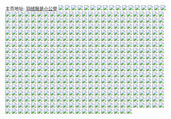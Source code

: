 主页地址: [羽绒服是小公举](https://weibo.com/u/2978172710) 
![](https://wx4.sinaimg.cn/mw2000/b1834f26gy1grx1xa4cjbj20qo0qp0v8.jpg) 
![](https://wx4.sinaimg.cn/mw2000/003fy6LIgy1grx1wby4i5j61400u0dj902.jpg) 
![](https://wx4.sinaimg.cn/mw2000/b1834f26gy1grx232pc2fj21400u0q7b.jpg) 
![](https://wx4.sinaimg.cn/mw2000/b1834f26gy1grx22qc4zhj20qo0qomze.jpg) 
![](https://wx4.sinaimg.cn/mw2000/b1834f26gy1grx20v9o7oj20m20zoti3.jpg) 
![](https://wx4.sinaimg.cn/mw2000/b1834f26gy1grx23bm3hsj20qo0jwae3.jpg) 
![](https://wx4.sinaimg.cn/mw2000/b1834f26ly1grqcn7s0bxj21930u0ti1.jpg) 
![](https://wx4.sinaimg.cn/mw2000/b1834f26ly1grqcmpn5dej20u0140n17.jpg) 
![](https://wx4.sinaimg.cn/mw2000/b1834f26ly1grqcmr52b0j21w02iohdv.jpg) 
![](https://wx4.sinaimg.cn/mw2000/b1834f26ly1grqcnn1ns6j218z0u0dlv.jpg) 
![](https://wx4.sinaimg.cn/mw2000/b1834f26ly1grohhqnj4kj22tc236e85.jpg) 
![](https://wx4.sinaimg.cn/mw2000/b1834f26ly1grohhu6n9bj22ru1wonph.jpg) 
![](https://wx4.sinaimg.cn/mw2000/b1834f26ly1grohhntpp5j220m20m4qr.jpg) 
![](https://wx4.sinaimg.cn/mw2000/b1834f26ly1grohhlfclqj22tc2tcqv7.jpg) 
![](https://wx4.sinaimg.cn/mw2000/b1834f26gy1gri6net6cxj22tc21anph.jpg) 
![](https://wx4.sinaimg.cn/mw2000/b1834f26gy1gri6n53bioj22p11ske86.jpg) 
![](https://wx4.sinaimg.cn/mw2000/b1834f26ly1gr7dhxyvqfj22tc1zsb2c.jpg) 
![](https://wx4.sinaimg.cn/mw2000/b1834f26ly1gr7di0yj90j20qo0k0myq.jpg) 
![](https://wx4.sinaimg.cn/mw2000/b1834f26ly1gr7di06c8cj22tc240u10.jpg) 
![](https://wx4.sinaimg.cn/mw2000/b1834f26ly1gr7di2sr0qj22tc21au11.jpg) 
![](https://wx4.sinaimg.cn/mw2000/b1834f26ly1gr7di9hiavj22tc22ib2g.jpg) 
![](https://wx4.sinaimg.cn/mw2000/b1834f26ly1gr7di5o4ujj22tc2407wn.jpg) 
![](https://wx4.sinaimg.cn/mw2000/b1834f26ly1gr0i02zx5jj22402tc7wi.jpg) 
![](https://wx4.sinaimg.cn/mw2000/b1834f26ly1gr0i03qmzaj20qo0qo40z.jpg) 
![](https://wx4.sinaimg.cn/mw2000/b1834f26ly1gqo47tvq8hj20u0140n2i.jpg) 
![](https://wx4.sinaimg.cn/mw2000/b1834f26ly1gqo47obah3j20u0140wk9.jpg) 
![](https://wx4.sinaimg.cn/mw2000/b1834f26ly1gqo47ok2cqj20qo0jzdia.jpg) 
![](https://wx4.sinaimg.cn/mw2000/b1834f26ly1gqln8movvwj20u00u00zn.jpg) 
![](https://wx4.sinaimg.cn/mw2000/b1834f26ly1gqicj9h8bmj21w02ionpf.jpg) 
![](https://wx4.sinaimg.cn/mw2000/b1834f26ly1gqicjns31zj22tc1vknph.jpg) 
![](https://wx4.sinaimg.cn/mw2000/b1834f26ly1gqicjdo9blj21w02iokjn.jpg) 
![](https://wx4.sinaimg.cn/mw2000/b1834f26ly1gqicjkd39gj22tc1zyhdy.jpg) 
![](https://wx4.sinaimg.cn/mw2000/b1834f26ly1gqick16y7zj22tc1vkx6t.jpg) 
![](https://wx4.sinaimg.cn/mw2000/b1834f26ly1gqicjwn47xj22tc21n4qt.jpg) 
![](https://wx4.sinaimg.cn/mw2000/b1834f26ly1gqicn11h7ij22tc1znx6u.jpg) 
![](https://wx4.sinaimg.cn/mw2000/b1834f26ly1gqicmlein4j21w02ioe83.jpg) 
![](https://wx4.sinaimg.cn/mw2000/b1834f26ly1gqicjblkzgj22r91u1qv7.jpg) 
![](https://wx4.sinaimg.cn/mw2000/b1834f26ly1gqcn0xd1adj22m81qvkjo.jpg) 
![](https://wx4.sinaimg.cn/mw2000/b1834f26ly1gqcn0u4r9uj223z2601ky.jpg) 
![](https://wx4.sinaimg.cn/mw2000/b1834f26ly1gq7ndskihmj22402nfnpi.jpg) 
![](https://wx4.sinaimg.cn/mw2000/b1834f26ly1gq7ne0c7xfj22mi1upkjp.jpg) 
![](https://wx4.sinaimg.cn/mw2000/b1834f26ly1gq7ndw6n93j22tc1vkx6r.jpg) 
![](https://wx4.sinaimg.cn/mw2000/b1834f26ly1gq7ndxtdx6j22401eo7wi.jpg) 
![](https://wx4.sinaimg.cn/mw2000/b1834f26ly1gq5myonl14j20jg0jgwjl.jpg) 
![](https://wx4.sinaimg.cn/mw2000/b1834f26ly1gpvt1ro9f8j20dw0dwta7.jpg) 
![](https://wx4.sinaimg.cn/mw2000/b1834f26ly1gpo3e7egopj20u00u0tgm.jpg) 
![](https://wx4.sinaimg.cn/mw2000/b1834f26ly1gpn0642spcj21zx1bzu0x.jpg) 
![](https://wx4.sinaimg.cn/mw2000/b1834f26ly1gpn2lk68eij22n51r8kjo.jpg) 
![](https://wx4.sinaimg.cn/mw2000/b1834f26ly1gpn067klvwj22401eonpd.jpg) 
![](https://wx4.sinaimg.cn/mw2000/b1834f26ly1gpn2lpj5ufj22tc240x6r.jpg) 
![](https://wx4.sinaimg.cn/mw2000/b1834f26ly1gpn2ltkhp0j22tc2401l1.jpg) 
![](https://wx4.sinaimg.cn/mw2000/b1834f26ly1gpn06bj2tlj22nj1rmx6r.jpg) 
![](https://wx4.sinaimg.cn/mw2000/b1834f26ly1gpn2lx05qmj22ni1rme84.jpg) 
![](https://wx4.sinaimg.cn/mw2000/b1834f26ly1gpn06gy0ffj22tc1vk7wk.jpg) 
![](https://wx4.sinaimg.cn/mw2000/b1834f26ly1gpn2lzuqo2j21uq1up7wi.jpg) 
![](https://wx4.sinaimg.cn/mw2000/b1834f26ly1gpn07tq6r0j22tc1vkb2b.jpg) 
![](https://wx4.sinaimg.cn/mw2000/b1834f26ly1gpn2m4if96j221f1zxkjo.jpg) 
![](https://wx4.sinaimg.cn/mw2000/b1834f26ly1gpn2m9doh7j22hw1nvu0x.jpg) 
![](https://wx4.sinaimg.cn/mw2000/b1834f26ly1gpeux18agaj23y82yo7wo.jpg) 
![](https://wx4.sinaimg.cn/mw2000/b1834f26ly1gpdqsyhs2kj22tc1vk7wk.jpg) 
![](https://wx4.sinaimg.cn/mw2000/b1834f26ly1gpdqsqm3goj22402lou13.jpg) 
![](https://wx4.sinaimg.cn/mw2000/b1834f26ly1gpdqu5h6qxj22tc1xce83.jpg) 
![](https://wx4.sinaimg.cn/mw2000/b1834f26ly1gpcj0fyclrj22p11or7wk.jpg) 
![](https://wx4.sinaimg.cn/mw2000/b1834f26ly1gpcj0m7vzpj22tc240u16.jpg) 
![](https://wx4.sinaimg.cn/mw2000/b1834f26ly1gpcj0dv3nuj22tc1vku13.jpg) 
![](https://wx4.sinaimg.cn/mw2000/b1834f26ly1gpcj09nz6oj20u00xgap0.jpg) 
![](https://wx4.sinaimg.cn/mw2000/b1834f26ly1gpcj02oenjj22tc1u6npf.jpg) 
![](https://wx4.sinaimg.cn/mw2000/b1834f26ly1gpcj09zouvj20u00xo7hk.jpg) 
![](https://wx4.sinaimg.cn/mw2000/b1834f26ly1gpcj00xuomj2240240qv5.jpg) 
![](https://wx4.sinaimg.cn/mw2000/b1834f26ly1gpcj04e4zfj22h71erhdu.jpg) 
![](https://wx4.sinaimg.cn/mw2000/b1834f26ly1gpcj08hrk6j22tc22kx6u.jpg) 
![](https://wx4.sinaimg.cn/mw2000/b1834f26ly1gp45y7c5ugj21xy2i07wj.jpg) 
![](https://wx4.sinaimg.cn/mw2000/b1834f26ly1gp3h04114mj20u018tn7t.jpg) 
![](https://wx4.sinaimg.cn/mw2000/b1834f26ly1gp3h04cdwcj20u01atwvu.jpg) 
![](https://wx4.sinaimg.cn/mw2000/b1834f26ly1gp3h02smirj223q2eu4qu.jpg) 
![](https://wx4.sinaimg.cn/mw2000/b1834f26ly1gp3h03poorj2240240e81.jpg) 
![](https://wx4.sinaimg.cn/mw2000/b1834f26ly1goyo9qfypyj20u00u27np.jpg) 
![](https://wx4.sinaimg.cn/mw2000/b1834f26ly1goyo9rjfi8j20u013faq3.jpg) 
![](https://wx4.sinaimg.cn/mw2000/b1834f26ly1goyob5vkaoj22tc2404qr.jpg) 
![](https://wx4.sinaimg.cn/mw2000/b1834f26ly1goyob0dfxpj22tc22b7wm.jpg) 
![](https://wx4.sinaimg.cn/mw2000/b1834f26ly1goyob28o1jj20u0140e79.jpg) 
![](https://wx4.sinaimg.cn/mw2000/b1834f26ly1goyo9w40n8j22mp2csb2c.jpg) 
![](https://wx4.sinaimg.cn/mw2000/b1834f26ly1goxpdyncp4j21ux1ar12y.jpg) 
![](https://wx4.sinaimg.cn/mw2000/b1834f26ly1gox1t5m193j218r0u0h2v.jpg) 
![](https://wx4.sinaimg.cn/mw2000/b1834f26ly1goruv5t5n7j20j60jfjwd.jpg) 
![](https://wx4.sinaimg.cn/mw2000/b1834f26ly1gorttqhkq0j22tc1vkhdx.jpg) 
![](https://wx4.sinaimg.cn/mw2000/b1834f26ly1gorttw3holj20u0140txw.jpg) 
![](https://wx4.sinaimg.cn/mw2000/b1834f26ly1gorttnet9yj223z2vrnpg.jpg) 
![](https://wx4.sinaimg.cn/mw2000/b1834f26ly1gorttsjebej21oh2iqhdu.jpg) 
![](https://wx4.sinaimg.cn/mw2000/b1834f26ly1gorttud4quj22j71ote81.jpg) 
![](https://wx4.sinaimg.cn/mw2000/b1834f26ly1gortttdzq7j21y31y3u0x.jpg) 
![](https://wx4.sinaimg.cn/mw2000/b1834f26ly1gorttxekqpj20u00u0qlq.jpg) 
![](https://wx4.sinaimg.cn/mw2000/b1834f26ly1gorttvj85hj21yy27ne82.jpg) 
![](https://wx4.sinaimg.cn/mw2000/b1834f26ly1gorttwkzbej20u01401j6.jpg) 
![](https://wx4.sinaimg.cn/mw2000/b1834f26ly1gortymvqf0j21xo1xonpe.jpg) 
![](https://wx4.sinaimg.cn/mw2000/b1834f26ly1gortypj70zj22nj1rmnpg.jpg) 
![](https://wx4.sinaimg.cn/mw2000/b1834f26ly1gortyq6vq2j20u0140x59.jpg) 
![](https://wx4.sinaimg.cn/mw2000/b1834f26ly1gojrn1l2t6j21yx1tlkjm.jpg) 
![](https://wx4.sinaimg.cn/mw2000/b1834f26ly1gojrn32iz4j20u01401kx.jpg) 
![](https://wx4.sinaimg.cn/mw2000/b1834f26ly1gojrm5rfb4j22tc209npg.jpg) 
![](https://wx4.sinaimg.cn/mw2000/b1834f26ly1gojrmnkfhaj223z2upu0y.jpg) 
![](https://wx4.sinaimg.cn/mw2000/b1834f26ly1gojrmsnp2xj20u00vq4iu.jpg) 
![](https://wx4.sinaimg.cn/mw2000/b1834f26ly1gojrn8wt7hj22401ywe82.jpg) 
![](https://wx4.sinaimg.cn/mw2000/b1834f26ly1gohi3xmgvxj22tc1vkkjn.jpg) 
![](https://wx4.sinaimg.cn/mw2000/b1834f26ly1gohi40q30nj22tc240e85.jpg) 
![](https://wx4.sinaimg.cn/mw2000/b1834f26ly1gohi588iw0j21901o0e82.jpg) 
![](https://wx4.sinaimg.cn/mw2000/b1834f26ly1gohi43w86hj22c02c0u10.jpg) 
![](https://wx4.sinaimg.cn/mw2000/b1834f26ly1gohi453mi0j224018c4qq.jpg) 
![](https://wx4.sinaimg.cn/mw2000/b1834f26ly1gohi7vtzcdj20j60j6mz5.jpg) 
![](https://wx4.sinaimg.cn/mw2000/b1834f26ly1gocplccuqej218m0tr1kx.jpg) 
![](https://wx4.sinaimg.cn/mw2000/b1834f26ly1gocpl6gaybj21w21w2hdu.jpg) 
![](https://wx4.sinaimg.cn/mw2000/b1834f26ly1gocplagf37j22iq1w11l1.jpg) 
![](https://wx4.sinaimg.cn/mw2000/b1834f26ly1gocpl83jbqj21cy1cykjl.jpg) 
![](https://wx4.sinaimg.cn/mw2000/b1834f26ly1gocplcsj9jj20tz0lc4l0.jpg) 
![](https://wx4.sinaimg.cn/mw2000/b1834f26ly1gocpl70cq6j20u00u04lh.jpg) 
![](https://wx4.sinaimg.cn/mw2000/b1834f26ly1gocpl6skb0j20u00u07ld.jpg) 
![](https://wx4.sinaimg.cn/mw2000/b1834f26ly1gocpl94jj5j21w22iqu0y.jpg) 
![](https://wx4.sinaimg.cn/mw2000/b1834f26ly1gocpmjculmj21w21z8kjm.jpg) 
![](https://wx4.sinaimg.cn/mw2000/b1834f26ly1go739oryx4j21920u14qp.jpg) 
![](https://wx4.sinaimg.cn/mw2000/b1834f26ly1go739peqh5j21eo0xsnpd.jpg) 
![](https://wx4.sinaimg.cn/mw2000/b1834f26ly1go739qaokoj21201eou0x.jpg) 
![](https://wx4.sinaimg.cn/mw2000/b1834f26ly1go739r0hikj20u01404qp.jpg) 
![](https://wx4.sinaimg.cn/mw2000/b1834f26ly1go739s082wj20u01401kx.jpg) 
![](https://wx4.sinaimg.cn/mw2000/b1834f26ly1go739rh9l2j20u01407vw.jpg) 
![](https://wx4.sinaimg.cn/mw2000/b1834f26ly1go3jkgcc7lj20j60araax.jpg) 
![](https://wx4.sinaimg.cn/mw2000/b1834f26ly1go38222kwzj20u01401c8.jpg) 
![](https://wx4.sinaimg.cn/mw2000/b1834f26ly1go38242b30j20j60j1q4z.jpg) 
![](https://wx4.sinaimg.cn/mw2000/b1834f26ly1go3823jmztj21w02ioe83.jpg) 
![](https://wx4.sinaimg.cn/mw2000/b1834f26ly1go044lgsh3j21e10u0hdt.jpg) 
![](https://wx4.sinaimg.cn/mw2000/b1834f26ly1gnzv6j73ndj20c00d574m.jpg) 
![](https://wx4.sinaimg.cn/mw2000/b1834f26ly1gnve4n79pmj212012u7wh.jpg) 
![](https://wx4.sinaimg.cn/mw2000/b1834f26ly1gnve4nz3hej21eo120npe.jpg) 
![](https://wx4.sinaimg.cn/mw2000/b1834f26ly1gnve4mnawsj21eo0xsb29.jpg) 
![](https://wx4.sinaimg.cn/mw2000/b1834f26ly1gnve4pywomj20u01404qp.jpg) 
![](https://wx4.sinaimg.cn/mw2000/b1834f26ly1gnve4opdbwj20u00u04ne.jpg) 
![](https://wx4.sinaimg.cn/mw2000/b1834f26ly1gnve4peen0j20u01401kx.jpg) 
![](https://wx4.sinaimg.cn/mw2000/b1834f26ly1gntpdho9lpj20tz0jtag4.jpg) 
![](https://wx4.sinaimg.cn/mw2000/b1834f26ly1gntpdjdd1vj20tz0vlwqc.jpg) 
![](https://wx4.sinaimg.cn/mw2000/b1834f26ly1gnt6ag3e0gj215o1jkhdt.jpg) 
![](https://wx4.sinaimg.cn/mw2000/b1834f26ly1gnt6atpqjkj2120149e6i.jpg) 
![](https://wx4.sinaimg.cn/mw2000/b1834f26ly1gnt6avsgvaj2120120wv4.jpg) 
![](https://wx4.sinaimg.cn/mw2000/b1834f26ly1gnt6b0hm6nj21hc1hjb2a.jpg) 
![](https://wx4.sinaimg.cn/mw2000/b1834f26ly1gnt6b2fw4vj212010v4qp.jpg) 
![](https://wx4.sinaimg.cn/mw2000/b1834f26ly1gnt6b45ud0j20zp14me81.jpg) 
![](https://wx4.sinaimg.cn/mw2000/b1834f26ly1gnqy9a427vj21eo0xs1kx.jpg) 
![](https://wx4.sinaimg.cn/mw2000/b1834f26ly1gnqy9b7t8qj21eo10iqv5.jpg) 
![](https://wx4.sinaimg.cn/mw2000/b1834f26gy1gnpmg2urbvj20q208v76m.jpg) 
![](https://wx4.sinaimg.cn/mw2000/b1834f26gy1gno64lf9esj21201201kx.jpg) 
![](https://wx4.sinaimg.cn/mw2000/b1834f26gy1gnjdry8u05j20j60j63zf.jpg) 
![](https://wx4.sinaimg.cn/mw2000/b1834f26ly1gnbv9pqoppj20ky0q613u.jpg) 
![](https://wx4.sinaimg.cn/mw2000/b1834f26ly1gn89u95lwhj21w223y7wl.jpg) 
![](https://wx4.sinaimg.cn/mw2000/b1834f26ly1gn89udit7yj22032iqu10.jpg) 
![](https://wx4.sinaimg.cn/mw2000/b1834f26ly1gn89umluenj20tz0jpkjl.jpg) 
![](https://wx4.sinaimg.cn/mw2000/b1834f26ly1gn89uhffbqj21w21w2qv7.jpg) 
![](https://wx4.sinaimg.cn/mw2000/b1834f26ly1gn7wjueqooj21w229o1kz.jpg) 
![](https://wx4.sinaimg.cn/mw2000/b1834f26ly1gmxt14zykoj22iq1ohnpf.jpg) 
![](https://wx4.sinaimg.cn/mw2000/b1834f26ly1gmy2c7juotj22cu2cu7wk.jpg) 
![](https://wx4.sinaimg.cn/mw2000/b1834f26ly1gmy2cfr54xj21w21f2b2a.jpg) 
![](https://wx4.sinaimg.cn/mw2000/b1834f26ly1gmpsmuhraij20q103un1l.jpg) 
![](https://wx4.sinaimg.cn/mw2000/b1834f26ly1gmpsn8e8hmj20j60i5gm4.jpg) 
![](https://wx4.sinaimg.cn/mw2000/b1834f26ly1gmpoeadsnrj22iq1va4qt.jpg) 
![](https://wx4.sinaimg.cn/mw2000/b1834f26ly1gmpoebdswbj20u0140wtn.jpg) 
![](https://wx4.sinaimg.cn/mw2000/b1834f26ly1gmpoebpsb2j20dw0dwt9b.jpg) 
![](https://wx4.sinaimg.cn/mw2000/b1834f26ly1gmorlo02pgj20u00soadr.jpg) 
![](https://wx4.sinaimg.cn/mw2000/b1834f26ly1gmiufljb1xj20j60j0gml.jpg) 
![](https://wx4.sinaimg.cn/mw2000/b1834f26ly1gmhvpe0tofj20j60hw3yu.jpg) 
![](https://wx4.sinaimg.cn/mw2000/b1834f26ly1gmev77m8xpj20j60j6q4x.jpg) 
![](https://wx4.sinaimg.cn/mw2000/b1834f26ly1gm9nw294k7j22551ffx6p.jpg) 
![](https://wx4.sinaimg.cn/mw2000/b1834f26ly1gm9nx22swaj22iq1ushdx.jpg) 
![](https://wx4.sinaimg.cn/mw2000/b1834f26ly1gm9nxjasy0j22tc240u10.jpg) 
![](https://wx4.sinaimg.cn/mw2000/b1834f26ly1gm9nxnf1sij21ro16hqv5.jpg) 
![](https://wx4.sinaimg.cn/mw2000/b1834f26ly1gm9nxo4trrj20ul0u0jvk.jpg) 
![](https://wx4.sinaimg.cn/mw2000/b1834f26ly1gm9nxqiy8mj216o1314qp.jpg) 
![](https://wx4.sinaimg.cn/mw2000/b1834f26gy1gm5xse938wj22io1ogb2b.jpg) 
![](https://wx4.sinaimg.cn/mw2000/b1834f26gy1gm5xs730z8j22io1vo4qt.jpg) 
![](https://wx4.sinaimg.cn/mw2000/b1834f26gy1gm5xsc14ehj22io1ogb2c.jpg) 
![](https://wx4.sinaimg.cn/mw2000/b1834f26gy1gm5xs9ksq5j22io1ogqv8.jpg) 
![](https://wx4.sinaimg.cn/mw2000/b1834f26gy1gm5xs23ynwj22db1kr4qr.jpg) 
![](https://wx4.sinaimg.cn/mw2000/b1834f26gy1gm5xs4brrrj22io1tt7wi.jpg) 
![](https://wx4.sinaimg.cn/mw2000/b1834f26gy1gm1jank40mj22io1su7wk.jpg) 
![](https://wx4.sinaimg.cn/mw2000/b1834f26gy1gm1jaysa6bj22ca1k2kjn.jpg) 
![](https://wx4.sinaimg.cn/mw2000/b1834f26gy1gm1jauvtg0j22io1ogqv6.jpg) 
![](https://wx4.sinaimg.cn/mw2000/b1834f26gy1gm1javz6msj20u00u07rq.jpg) 
![](https://wx4.sinaimg.cn/mw2000/b1834f26gy1gm1jaqsmefj22io1tze84.jpg) 
![](https://wx4.sinaimg.cn/mw2000/b1834f26gy1gm1jarvu5oj20u00u0auq.jpg) 
![](https://wx4.sinaimg.cn/mw2000/b1834f26gy1glur6gzw9hj20u00u0e0i.jpg) 
![](https://wx4.sinaimg.cn/mw2000/b1834f26gy1glur8pn7baj22io1og4qu.jpg) 
![](https://wx4.sinaimg.cn/mw2000/b1834f26gy1glur6cqk6kj20u00u07q6.jpg) 
![](https://wx4.sinaimg.cn/mw2000/b1834f26gy1glurab3lwij22io1ogkjo.jpg) 
![](https://wx4.sinaimg.cn/mw2000/b1834f26gy1glur6kjwqpj20u00u0dy2.jpg) 
![](https://wx4.sinaimg.cn/mw2000/b1834f26gy1gluram1935j22io1ogx6r.jpg) 
![](https://wx4.sinaimg.cn/mw2000/b1834f26gy1gluranhakxj20u00u0anz.jpg) 
![](https://wx4.sinaimg.cn/mw2000/b1834f26gy1glurazdq9fj21w01w0kjo.jpg) 
![](https://wx4.sinaimg.cn/mw2000/b1834f26gy1glurdag0esj20u00u0kbt.jpg) 
![](https://wx4.sinaimg.cn/mw2000/b1834f26gy1glthvpjk16j22io1oghdy.jpg) 
![](https://wx4.sinaimg.cn/mw2000/b1834f26gy1glthvrviogj22io1og1l0.jpg) 
![](https://wx4.sinaimg.cn/mw2000/b1834f26gy1glthw6ocfpj22io1og1l1.jpg) 
![](https://wx4.sinaimg.cn/mw2000/b1834f26gy1glthvw8crsj22io1ufx6r.jpg) 
![](https://wx4.sinaimg.cn/mw2000/b1834f26gy1glthvu693xj22io1og1l1.jpg) 
![](https://wx4.sinaimg.cn/mw2000/b1834f26gy1glthw0wit9j22io1ogx6s.jpg) 
![](https://wx4.sinaimg.cn/mw2000/b1834f26gy1gltgfrm74rj22io1ogqv7.jpg) 
![](https://wx4.sinaimg.cn/mw2000/b1834f26gy1gltgfzlwsgj22io1ogb2d.jpg) 
![](https://wx4.sinaimg.cn/mw2000/b1834f26gy1gltggc8p0lj22io1snu10.jpg) 
![](https://wx4.sinaimg.cn/mw2000/b1834f26gy1gltgg2c460j21nm2iou0z.jpg) 
![](https://wx4.sinaimg.cn/mw2000/b1834f26gy1gltgft71etj216i1kob29.jpg) 
![](https://wx4.sinaimg.cn/mw2000/b1834f26gy1gltggeambfj21og2io7wi.jpg) 
![](https://wx4.sinaimg.cn/mw2000/b1834f26gy1gltgfvwykdj22io1ogqv7.jpg) 
![](https://wx4.sinaimg.cn/mw2000/b1834f26gy1gltgg5rihnj22io2iou11.jpg) 
![](https://wx4.sinaimg.cn/mw2000/b1834f26gy1gltgg9369wj21w0240u0z.jpg) 
![](https://wx4.sinaimg.cn/mw2000/b1834f26ly1gloh69idnwj20tj0r87v0.jpg) 
![](https://wx4.sinaimg.cn/mw2000/b1834f26gy1glog96i7naj22io1qqqv8.jpg) 
![](https://wx4.sinaimg.cn/mw2000/b1834f26gy1glog8sam3ij21w01w0b2a.jpg) 
![](https://wx4.sinaimg.cn/mw2000/b1834f26gy1glog8yjdj3j22io1ogkjo.jpg) 
![](https://wx4.sinaimg.cn/mw2000/b1834f26gy1glog99wyu7j21w01w0kjm.jpg) 
![](https://wx4.sinaimg.cn/mw2000/b1834f26gy1glog8q4kruj20u00u0h7j.jpg) 
![](https://wx4.sinaimg.cn/mw2000/b1834f26gy1glog9f07u8j22io1oge84.jpg) 
![](https://wx4.sinaimg.cn/mw2000/b1834f26gy1glljcrv6xmj21w02e37wj.jpg) 
![](https://wx4.sinaimg.cn/mw2000/b1834f26gy1glljdittz3j22io1ogx6s.jpg) 
![](https://wx4.sinaimg.cn/mw2000/b1834f26gy1glljcikikij21w01w0kjm.jpg) 
![](https://wx4.sinaimg.cn/mw2000/b1834f26gy1glljbo544vj21w01w01l0.jpg) 
![](https://wx4.sinaimg.cn/mw2000/b1834f26gy1glljc1m0maj22io1ogqv8.jpg) 
![](https://wx4.sinaimg.cn/mw2000/b1834f26gy1glljdw6y5lj22io1og1l1.jpg) 
![](https://wx4.sinaimg.cn/mw2000/b1834f26gy1glljd6db4gj22io1ogb2d.jpg) 
![](https://wx4.sinaimg.cn/mw2000/b1834f26gy1glljbbq5t4j22io2ionpf.jpg) 
![](https://wx4.sinaimg.cn/mw2000/b1834f26gy1glljccdjorj22bz1jwb2c.jpg) 
![](https://wx4.sinaimg.cn/mw2000/b1834f26ly1glk5x2hp4oj21w01w0u0y.jpg) 
![](https://wx4.sinaimg.cn/mw2000/b1834f26ly1glk5xj2w19j21fo25ix56.jpg) 
![](https://wx4.sinaimg.cn/mw2000/b1834f26ly1glk5xfmv82j22io1ognpg.jpg) 
![](https://wx4.sinaimg.cn/mw2000/b1834f26ly1glk5xif4e6j22io1og4qs.jpg) 
![](https://wx4.sinaimg.cn/mw2000/b1834f26gy1glj5zymp7xj22io1ogqv9.jpg) 
![](https://wx4.sinaimg.cn/mw2000/b1834f26gy1glj604j9qtj20u00u0dvw.jpg) 
![](https://wx4.sinaimg.cn/mw2000/b1834f26gy1glj60qdkdjj22io1ognph.jpg) 
![](https://wx4.sinaimg.cn/mw2000/b1834f26gy1glj612mlnnj21w01w04qr.jpg) 
![](https://wx4.sinaimg.cn/mw2000/b1834f26gy1glj61d4000j21sj246hdu.jpg) 
![](https://wx4.sinaimg.cn/mw2000/b1834f26gy1glj6cyaflaj21w02byb2b.jpg) 
![](https://wx4.sinaimg.cn/mw2000/b1834f26gy1gldbr189srj21t81t8qv6.jpg) 
![](https://wx4.sinaimg.cn/mw2000/b1834f26gy1gldbrawewbj22io2iou0z.jpg) 
![](https://wx4.sinaimg.cn/mw2000/b1834f26gy1gldbqrl40rj22io1w0b2c.jpg) 
![](https://wx4.sinaimg.cn/mw2000/b1834f26gy1gldbqwivx4j22io1w0qv6.jpg) 
![](https://wx4.sinaimg.cn/mw2000/b1834f26gy1gl53dpibuhj20c80c8t9f.jpg) 
![](https://wx4.sinaimg.cn/mw2000/b1834f26gy1gl0bmpaxyhj22yo1z4kjl.jpg) 
![](https://wx4.sinaimg.cn/mw2000/b1834f26gy1gky633weznj22io1og7wk.jpg) 
![](https://wx4.sinaimg.cn/mw2000/b1834f26gy1gky645urakj22io1oge83.jpg) 
![](https://wx4.sinaimg.cn/mw2000/b1834f26gy1gky64826jkj21ng13ox6p.jpg) 
![](https://wx4.sinaimg.cn/mw2000/b1834f26gy1gky6568ej7j22io1ogb2d.jpg) 
![](https://wx4.sinaimg.cn/mw2000/b1834f26gy1gky653nwpxj21w01w0e83.jpg) 
![](https://wx4.sinaimg.cn/mw2000/b1834f26gy1gky638zbwxj22io1og1l0.jpg) 
![](https://wx4.sinaimg.cn/mw2000/b1834f26gy1gkw0bqtkflj22io1w01l0.jpg) 
![](https://wx4.sinaimg.cn/mw2000/b1834f26gy1gkw08zyx88j22io1ognpg.jpg) 
![](https://wx4.sinaimg.cn/mw2000/b1834f26gy1gkw07zwbomj21w019ce82.jpg) 
![](https://wx4.sinaimg.cn/mw2000/b1834f26gy1gkw096u5p9j20u00u0e0f.jpg) 
![](https://wx4.sinaimg.cn/mw2000/b1834f26gy1gkw0emhiesj22io1w0hdv.jpg) 
![](https://wx4.sinaimg.cn/mw2000/b1834f26gy1gkw09blg0pj20u00k016r.jpg) 
![](https://wx4.sinaimg.cn/mw2000/b1834f26gy1gkq664083ej22io1og4qs.jpg) 
![](https://wx4.sinaimg.cn/mw2000/b1834f26gy1gkq65w4ar9j22io1w0u0y.jpg) 
![](https://wx4.sinaimg.cn/mw2000/b1834f26gy1gkq66982tnj22io1ogu0z.jpg) 
![](https://wx4.sinaimg.cn/mw2000/b1834f26gy1gkq65pihf1j22io1og7wl.jpg) 
![](https://wx4.sinaimg.cn/mw2000/b1834f26gy1gkq652p2flj22io1ogx6r.jpg) 
![](https://wx4.sinaimg.cn/mw2000/b1834f26gy1gkq64qzfayj22io1ogx6r.jpg) 
![](https://wx4.sinaimg.cn/mw2000/b1834f26gy1gkq64su15jj20u00u0dy1.jpg) 
![](https://wx4.sinaimg.cn/mw2000/b1834f26gy1gkq66avudoj20u00u07q6.jpg) 
![](https://wx4.sinaimg.cn/mw2000/b1834f26gy1gkq65zsuumj21uq2ionpe.jpg) 
![](https://wx4.sinaimg.cn/mw2000/b1834f26gy1gkmsfm6s5ej22io1ogx6t.jpg) 
![](https://wx4.sinaimg.cn/mw2000/b1834f26gy1gkmsf19y7bj20u00u0197.jpg) 
![](https://wx4.sinaimg.cn/mw2000/b1834f26gy1gkmsf6pgutj21w01w0b2a.jpg) 
![](https://wx4.sinaimg.cn/mw2000/b1834f26gy1gkmsezwg34j20u00u0dt0.jpg) 
![](https://wx4.sinaimg.cn/mw2000/b1834f26gy1gki74utnxpj21w01w07wk.jpg) 
![](https://wx4.sinaimg.cn/mw2000/b1834f26gy1gki73zu7mmj22io1oghdw.jpg) 
![](https://wx4.sinaimg.cn/mw2000/b1834f26gy1gki74b1qvvj22io1og7wk.jpg) 
![](https://wx4.sinaimg.cn/mw2000/b1834f26gy1gki74kgfamj22io1og1l0.jpg) 
![](https://wx4.sinaimg.cn/mw2000/b1834f26gy1gki0c061uyj21w01w0npg.jpg) 
![](https://wx4.sinaimg.cn/mw2000/b1834f26gy1gki0d0c3x8j22io1w0qv8.jpg) 
![](https://wx4.sinaimg.cn/mw2000/b1834f26gy1gki0d223l8j22io1ognpf.jpg) 
![](https://wx4.sinaimg.cn/mw2000/b1834f26gy1gk8tbbgu8xj22io1ogu0z.jpg) 
![](https://wx4.sinaimg.cn/mw2000/b1834f26gy1gk8tb8fv6ej20u00u0h0x.jpg) 
![](https://wx4.sinaimg.cn/mw2000/b1834f26gy1gk8tbl53x1j22io1ogu11.jpg) 
![](https://wx4.sinaimg.cn/mw2000/b1834f26gy1gk8tbucwe4j21w019cb2a.jpg) 
![](https://wx4.sinaimg.cn/mw2000/b1834f26gy1gk8tbrqz6xj22io1r81l0.jpg) 
![](https://wx4.sinaimg.cn/mw2000/b1834f26gy1gk8tb6hfuqj21w01w07wi.jpg) 
![](https://wx4.sinaimg.cn/mw2000/b1834f26gy1gk640qspn2j22io1og1l0.jpg) 
![](https://wx4.sinaimg.cn/mw2000/b1834f26gy1gk0qr5wwubj22gc1msb2d.jpg) 
![](https://wx4.sinaimg.cn/mw2000/b1834f26gy1gk0qr79ne2j20u00u0nf1.jpg) 
![](https://wx4.sinaimg.cn/mw2000/b1834f26gy1gk0qrbc8hoj22io1ogu10.jpg) 
![](https://wx4.sinaimg.cn/mw2000/b1834f26gy1gk0qrdrs8xj21w01ssu0y.jpg) 
![](https://wx4.sinaimg.cn/mw2000/b1834f26gy1gk0qrfo2cpj22io1og4qr.jpg) 
![](https://wx4.sinaimg.cn/mw2000/b1834f26gy1gk0qfn0nkvj22io1oghdv.jpg) 
![](https://wx4.sinaimg.cn/mw2000/b1834f26gy1gjyau1urvyj215o1prb29.jpg) 
![](https://wx4.sinaimg.cn/mw2000/b1834f26gy1gjyau4qr7vj22io1ogb2c.jpg) 
![](https://wx4.sinaimg.cn/mw2000/b1834f26gy1gjyau9lsjej22io1oge84.jpg) 
![](https://wx4.sinaimg.cn/mw2000/b1834f26gy1gjyauftb0bj21w02b41l0.jpg) 
![](https://wx4.sinaimg.cn/mw2000/b1834f26gy1gjyaubuxpnj20td0u0aql.jpg) 
![](https://wx4.sinaimg.cn/mw2000/b1834f26gy1gjybo9zjxnj22io1ogu0y.jpg) 
![](https://wx4.sinaimg.cn/mw2000/b1834f26gy1gjyaus5mitj215o1qib29.jpg) 
![](https://wx4.sinaimg.cn/mw2000/b1834f26gy1gjyav6ftofj215o1q7b29.jpg) 
![](https://wx4.sinaimg.cn/mw2000/b1834f26gy1gjybobfvo8j215o1qikjl.jpg) 
![](https://wx4.sinaimg.cn/mw2000/b1834f26gy1gjvo87dwy8j22e01lcqv5.jpg) 
![](https://wx4.sinaimg.cn/mw2000/b1834f26gy1gjvo88s0ztj22wn1xru0x.jpg) 
![](https://wx4.sinaimg.cn/mw2000/b1834f26gy1gjvo8bqovdj22yo1z4kjl.jpg) 
![](https://wx4.sinaimg.cn/mw2000/b1834f26gy1gjvo8aa28bj22yo1z41ky.jpg) 
![](https://wx4.sinaimg.cn/mw2000/b1834f26gy1gjvo8e1392j22yo1z4qv5.jpg) 
![](https://wx4.sinaimg.cn/mw2000/b1834f26gy1gjvo8d04kij22xe1y94qq.jpg) 
![](https://wx4.sinaimg.cn/mw2000/b1834f26gy1gjv1i5g4vcj21900u046z.jpg) 
![](https://wx4.sinaimg.cn/mw2000/b1834f26gy1gjv1i2quauj22io1ogb2c.jpg) 
![](https://wx4.sinaimg.cn/mw2000/b1834f26gy1gjslw7bljjj22io1ko1ky.jpg) 
![](https://wx4.sinaimg.cn/mw2000/b1834f26gy1gjslw8fqggj21900u0111.jpg) 
![](https://wx4.sinaimg.cn/mw2000/b1834f26gy1gjp7scb7qtj22io1og1l1.jpg) 
![](https://wx4.sinaimg.cn/mw2000/b1834f26gy1gjp7s9phrtj20u00u0wuy.jpg) 
![](https://wx4.sinaimg.cn/mw2000/b1834f26gy1gjp7sfdeonj22io1ogu10.jpg) 
![](https://wx4.sinaimg.cn/mw2000/b1834f26gy1gjmuyhdg6jj20u0140qb3.jpg) 
![](https://wx4.sinaimg.cn/mw2000/b1834f26gy1gjmuymyrmij22eb1lgkjm.jpg) 
![](https://wx4.sinaimg.cn/mw2000/b1834f26gy1gjlpb8d24pj22io1og4qs.jpg) 
![](https://wx4.sinaimg.cn/mw2000/b1834f26gy1gjlpb9of5lj20u00u0au3.jpg) 
![](https://wx4.sinaimg.cn/mw2000/b1834f26gy1gjlpb59y62j21w01w07wj.jpg) 
![](https://wx4.sinaimg.cn/mw2000/b1834f26gy1gjlpb3b5hqj21qi1qi4qq.jpg) 
![](https://wx4.sinaimg.cn/mw2000/b1834f26gy1gjlpbbkierj22io1og1kz.jpg) 
![](https://wx4.sinaimg.cn/mw2000/b1834f26gy1gjlpbcrtwcj21w01f0kjl.jpg) 
![](https://wx4.sinaimg.cn/mw2000/b1834f26gy1gjhlwytivzj22io1ogu10.jpg) 
![](https://wx4.sinaimg.cn/mw2000/b1834f26gy1gjhlwq72nij22io1oge82.jpg) 
![](https://wx4.sinaimg.cn/mw2000/b1834f26gy1gjhlwvnn2bj22io1og7wj.jpg) 
![](https://wx4.sinaimg.cn/mw2000/b1834f26gy1gjhlx5faihj20u00u0h23.jpg) 
![](https://wx4.sinaimg.cn/mw2000/b1834f26gy1gjhlx97wcxj22io1w0qv7.jpg) 
![](https://wx4.sinaimg.cn/mw2000/b1834f26gy1gjhlwjjfnxj20u00u0wxt.jpg) 
![](https://wx4.sinaimg.cn/mw2000/b1834f26gy1gjhlx1ml0jj22io1ogqv7.jpg) 
![](https://wx4.sinaimg.cn/mw2000/b1834f26gy1gjhlwnmt3qj21w01w0kjm.jpg) 
![](https://wx4.sinaimg.cn/mw2000/b1834f26gy1gjhlx4o9i5j22io1oge84.jpg) 
![](https://wx4.sinaimg.cn/mw2000/b1834f26gy1gjg3d1cxbxj20u00u04hn.jpg) 
![](https://wx4.sinaimg.cn/mw2000/b1834f26gy1gjg3curngjj215o15owyd.jpg) 
![](https://wx4.sinaimg.cn/mw2000/b1834f26gy1gjg3d2ao1jj20u00u0h6m.jpg) 
![](https://wx4.sinaimg.cn/mw2000/b1834f26gy1gjg3cvqw9vj215o1px1kx.jpg) 
![](https://wx4.sinaimg.cn/mw2000/b1834f26gy1gjg3d0bckxj22io1oge85.jpg) 
![](https://wx4.sinaimg.cn/mw2000/b1834f26gy1gjg3cwprqej215o1v91kx.jpg) 
![](https://wx4.sinaimg.cn/mw2000/b1834f26gy1gjevjb5yasj20u00u0wsw.jpg) 
![](https://wx4.sinaimg.cn/mw2000/b1834f26gy1gjevig232zj22tc240qv5.jpg) 
![](https://wx4.sinaimg.cn/mw2000/b1834f26gy1gjevihov4nj20u00u04h4.jpg) 
![](https://wx4.sinaimg.cn/mw2000/b1834f26gy1gjevj8or6wj22io1ogx6r.jpg) 
![](https://wx4.sinaimg.cn/mw2000/b1834f26gy1gjevijhw5ij20u00u07pw.jpg) 
![](https://wx4.sinaimg.cn/mw2000/b1834f26gy1gjevj0j7d1j21w01w0b2a.jpg) 
![](https://wx4.sinaimg.cn/mw2000/b1834f26gy1gjeviucl3lj22io1ogu0z.jpg) 
![](https://wx4.sinaimg.cn/mw2000/b1834f26gy1gjevja3fycj20u00u0dyh.jpg) 
![](https://wx4.sinaimg.cn/mw2000/b1834f26gy1gjevinumo3j21w01f0x6p.jpg) 
![](https://wx4.sinaimg.cn/mw2000/b1834f26gy1gjdiywc10ij20u00u01cr.jpg) 
![](https://wx4.sinaimg.cn/mw2000/b1834f26gy1gjdiz7xdjuj22io1ogu10.jpg) 
![](https://wx4.sinaimg.cn/mw2000/b1834f26gy1gjdiyyj0f8j20u00u04ix.jpg) 
![](https://wx4.sinaimg.cn/mw2000/b1834f26gy1gjdiz1albqj22io1ogb2d.jpg) 
![](https://wx4.sinaimg.cn/mw2000/b1834f26gy1gjdizdnz8sj20u00u0h47.jpg) 
![](https://wx4.sinaimg.cn/mw2000/b1834f26gy1gjdiz9outhj21w01w0npf.jpg) 
![](https://wx4.sinaimg.cn/mw2000/b1834f26gy1gjdizbmpkuj21vy2ddhdw.jpg) 
![](https://wx4.sinaimg.cn/mw2000/b1834f26gy1gjdiyxvd2aj22io1og1kz.jpg) 
![](https://wx4.sinaimg.cn/mw2000/b1834f26gy1gjdizcxefxj21uw2ioqv6.jpg) 
![](https://wx4.sinaimg.cn/mw2000/b1834f26gy1gjci0py0b2j21w025l7wj.jpg) 
![](https://wx4.sinaimg.cn/mw2000/b1834f26gy1gjci0ueovlj20u00u0nci.jpg) 
![](https://wx4.sinaimg.cn/mw2000/b1834f26gy1gjci0nnnnij21qi1qi1ky.jpg) 
![](https://wx4.sinaimg.cn/mw2000/b1834f26gy1gjci0x9duxj20u00u0aon.jpg) 
![](https://wx4.sinaimg.cn/mw2000/b1834f26gy1gjci0tc0e7j22io1og4qs.jpg) 
![](https://wx4.sinaimg.cn/mw2000/b1834f26gy1gjci0wmqktj20u00u0aol.jpg) 
![](https://wx4.sinaimg.cn/mw2000/b1834f26gy1gjbcoxfxa1j22tc240e83.jpg) 
![](https://wx4.sinaimg.cn/mw2000/b1834f26gy1gjbcow04ptj21400u0wjp.jpg) 
![](https://wx4.sinaimg.cn/mw2000/b1834f26gy1gjbcp000zhj22io1og7wk.jpg) 
![](https://wx4.sinaimg.cn/mw2000/b1834f26gy1gjbcp53nhmj20u00u04ik.jpg) 
![](https://wx4.sinaimg.cn/mw2000/b1834f26gy1gjbcp1p1ufj21w02gu1kz.jpg) 
![](https://wx4.sinaimg.cn/mw2000/b1834f26gy1gjbcp7hxv7j20u00u04gz.jpg) 
![](https://wx4.sinaimg.cn/mw2000/b1834f26gy1gjbcu5ywa0j21w01w0hdu.jpg) 
![](https://wx4.sinaimg.cn/mw2000/b1834f26gy1gjbcp8gxdmj20u00u01cf.jpg) 
![](https://wx4.sinaimg.cn/mw2000/b1834f26gy1gjbcp6q7o9j22io1ognpf.jpg) 
![](https://wx4.sinaimg.cn/mw2000/b1834f26gy1gj8hq123a0j22io1og4qq.jpg) 
![](https://wx4.sinaimg.cn/mw2000/b1834f26gy1gj7tzu6u4yj215o1ka1kx.jpg) 
![](https://wx4.sinaimg.cn/mw2000/b1834f26gy1gj7tzyvye9j22bc3h01l5.jpg) 
![](https://wx4.sinaimg.cn/mw2000/b1834f26gy1gj7tzv8sb3j215o1kxb29.jpg) 
![](https://wx4.sinaimg.cn/mw2000/b1834f26gy1gj7u00gmf1j21qi1qix6p.jpg) 
![](https://wx4.sinaimg.cn/mw2000/b1834f26gy1gj7u04t042j21w02io1l0.jpg) 
![](https://wx4.sinaimg.cn/mw2000/b1834f26gy1gj7u02c4jsj215o1qie81.jpg) 
![](https://wx4.sinaimg.cn/mw2000/b1834f26gy1gj7u06x6qdj22io1ogx6r.jpg) 
![](https://wx4.sinaimg.cn/mw2000/b1834f26gy1gj7u08obq1j22402tc1ky.jpg) 
![](https://wx4.sinaimg.cn/mw2000/b1834f26gy1gj7u0arbmbj22io1og4qr.jpg) 
![](https://wx4.sinaimg.cn/mw2000/b1834f26gy1gj6ofnvbvaj215o1qinl7.jpg) 
![](https://wx4.sinaimg.cn/mw2000/b1834f26gy1gj6ofru70mj22io1oghdv.jpg) 
![](https://wx4.sinaimg.cn/mw2000/b1834f26gy1gj6ogk8mcfj21900u0gpe.jpg) 
![](https://wx4.sinaimg.cn/mw2000/b1834f26gy1gj6ofuyws0j20u00u0h0j.jpg) 
![](https://wx4.sinaimg.cn/mw2000/b1834f26gy1gj6oh5jp7zj208c08cq2t.jpg) 
![](https://wx4.sinaimg.cn/mw2000/b1834f26gy1gj6ol8ipxtj20u00u0wjd.jpg) 
![](https://wx4.sinaimg.cn/mw2000/b1834f26gy1gj454rl59bj21900u0b29.jpg) 
![](https://wx4.sinaimg.cn/mw2000/b1834f26gy1gj1yvb62i6j21w019ckjl.jpg) 
![](https://wx4.sinaimg.cn/mw2000/b1834f26gy1gj1yvgyi3xj21w01f04qq.jpg) 
![](https://wx4.sinaimg.cn/mw2000/b1834f26gy1giyhlxucz3j215o1uve81.jpg) 
![](https://wx4.sinaimg.cn/mw2000/b1834f26gy1giyhlx56quj20u00u0tti.jpg) 
![](https://wx4.sinaimg.cn/mw2000/b1834f26gy1giyhlyry3gj21qi1qikjl.jpg) 
![](https://wx4.sinaimg.cn/mw2000/b1834f26gy1giyhm0p6kzj20u00u04ll.jpg) 
![](https://wx4.sinaimg.cn/mw2000/b1834f26gy1giyhm40xu6j22io1w0e83.jpg) 
![](https://wx4.sinaimg.cn/mw2000/b1834f26gy1giyhm163roj20u00u0tse.jpg) 
![](https://wx4.sinaimg.cn/mw2000/b1834f26gy1giyhm2fqdbj22io1qkqv8.jpg) 
![](https://wx4.sinaimg.cn/mw2000/b1834f26gy1giyhm08wgvj20u00u0nif.jpg) 
![](https://wx4.sinaimg.cn/mw2000/b1834f26gy1giyhlzru7nj215o1ky4qp.jpg) 
![](https://wx4.sinaimg.cn/mw2000/b1834f26gy1gixywg6ko2j20tj0vygxd.jpg) 
![](https://wx4.sinaimg.cn/mw2000/b1834f26gy1gixeu0axxcj20u00u0wke.jpg) 
![](https://wx4.sinaimg.cn/mw2000/b1834f26gy1gixeu12zq8j20u00u0q7d.jpg) 
![](https://wx4.sinaimg.cn/mw2000/b1834f26gy1gixeu68i1dj22io1ju1l0.jpg) 
![](https://wx4.sinaimg.cn/mw2000/b1834f26gy1gixeu97ewmj21w02ioe82.jpg) 
![](https://wx4.sinaimg.cn/mw2000/b1834f26gy1givd1kxaqlj21w01w0b2a.jpg) 
![](https://wx4.sinaimg.cn/mw2000/b1834f26gy1givd1lkwa7j20u00hytdu.jpg) 
![](https://wx4.sinaimg.cn/mw2000/b1834f26gy1gityqisvzxj22io1ognpd.jpg) 
![](https://wx4.sinaimg.cn/mw2000/b1834f26gy1gitynnmz8fj20u00u0wxg.jpg) 
![](https://wx4.sinaimg.cn/mw2000/b1834f26gy1gityp6a4v8j22io1og4qr.jpg) 
![](https://wx4.sinaimg.cn/mw2000/b1834f26gy1gityowtyiwj22io1ogqv8.jpg) 
![](https://wx4.sinaimg.cn/mw2000/b1834f26gy1gityotlo7gj22io1og7wk.jpg) 
![](https://wx4.sinaimg.cn/mw2000/b1834f26gy1gityp0oybqj22io1oge83.jpg) 
![](https://wx4.sinaimg.cn/mw2000/b1834f26gy1gisumknmmqj22io1ogx6s.jpg) 
![](https://wx4.sinaimg.cn/mw2000/b1834f26gy1gisulx67wdj20u00u04hs.jpg) 
![](https://wx4.sinaimg.cn/mw2000/b1834f26gy1gisuma3r6nj22io1ogkjo.jpg) 
![](https://wx4.sinaimg.cn/mw2000/b1834f26gy1gisulv4sh1j215o1qi7wh.jpg) 
![](https://wx4.sinaimg.cn/mw2000/b1834f26gy1gisulytyr9j20u00u018p.jpg) 
![](https://wx4.sinaimg.cn/mw2000/b1834f26gy1gisuls180vj215o1qihdt.jpg) 
![](https://wx4.sinaimg.cn/mw2000/b1834f26gy1gipcbigfeuj22io1w01l1.jpg) 
![](https://wx4.sinaimg.cn/mw2000/b1834f26gy1gipcbnh4qnj20u00u01d8.jpg) 
![](https://wx4.sinaimg.cn/mw2000/b1834f26gy1gipcbrvyaej22io1w0npj.jpg) 
![](https://wx4.sinaimg.cn/mw2000/b1834f26gy1gipcbc4atej22io1w0hdx.jpg) 
![](https://wx4.sinaimg.cn/mw2000/b1834f26gy1gipcbma450j22io1ogu0z.jpg) 
![](https://wx4.sinaimg.cn/mw2000/b1834f26gy1gipcbfbpl0j22io1w0kjp.jpg) 
![](https://wx4.sinaimg.cn/mw2000/b1834f26gy1gipcb9gb0pj215o1qib29.jpg) 
![](https://wx4.sinaimg.cn/mw2000/b1834f26gy1gipcbjn2plj20u00u07q2.jpg) 
![](https://wx4.sinaimg.cn/mw2000/b1834f26gy1gipcb8bhxaj215o1qi1kx.jpg) 
![](https://wx4.sinaimg.cn/mw2000/b1834f26gy1gikpva62n8j22io1ogqv8.jpg) 
![](https://wx4.sinaimg.cn/mw2000/b1834f26gy1gikpucezbhj22io1oge84.jpg) 
![](https://wx4.sinaimg.cn/mw2000/b1834f26gy1gikpuisxu8j22io1ogkjo.jpg) 
![](https://wx4.sinaimg.cn/mw2000/b1834f26gy1gij6q3mym8j20u00u0ae0.jpg) 
![](https://wx4.sinaimg.cn/mw2000/b1834f26gy1gih7zx0762j22io1w0kjo.jpg) 
![](https://wx4.sinaimg.cn/mw2000/b1834f26gy1gih80zhkzsj20u00u0h6f.jpg) 
![](https://wx4.sinaimg.cn/mw2000/b1834f26gy1gih80ybwkjj22io1w0b2c.jpg) 
![](https://wx4.sinaimg.cn/mw2000/b1834f26gy1gick9lesm1j20go0gldgz.jpg) 
![](https://wx4.sinaimg.cn/mw2000/b1834f26gy1gi83ama8t8j22io1w0qv9.jpg) 
![](https://wx4.sinaimg.cn/mw2000/b1834f26gy1gi5nr2y34ij22io1ogu10.jpg) 
![](https://wx4.sinaimg.cn/mw2000/b1834f26gy1gi5nlxo53yj20u00u0trz.jpg) 
![](https://wx4.sinaimg.cn/mw2000/b1834f26gy1gi5nlwsqs4j21w01f0kjm.jpg) 
![](https://wx4.sinaimg.cn/mw2000/b1834f26gy1gi5nr8vpa3j22io1ogkjo.jpg) 
![](https://wx4.sinaimg.cn/mw2000/b1834f26gy1gi5nlypc47j20u00u01e3.jpg) 
![](https://wx4.sinaimg.cn/mw2000/b1834f26gy1gi5nr9s69mj20j60i0myn.jpg) 
![](https://wx4.sinaimg.cn/mw2000/b1834f26gy1gi12vpzf6ej20u00u0173.jpg) 
![](https://wx4.sinaimg.cn/mw2000/b1834f26gy1gi12vn5s4fj22io1ogb2c.jpg) 
